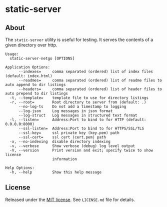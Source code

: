 static-server
=============

## About

The `static-server` utility is useful for testing. It serves the contents of a
given directory over http.

    Usage:
      static-server-netgo [OPTIONS]
    
    Application Options:
          --indexes=     comma separated (ordered) list of index files (default: index.html)
          --readmes=     comma separated (ordered) list of readme files to auto append to dir listings
          --headers=     comma separated (ordered) list of header files to auto prepend to dir listings
      -t, --template=    template file to use for directory listings
      -r, --root=        Root directory to server from (default: .)
          --no-log-ts    Do not add a timestamp to logging
          --log-json     Log messages in json format
          --log-struct   Log messages in structured text format
      -l, --listen=      Address:Port to bind to for HTTP (default: 0.0.0.0:8000)
          --ssl-listen=  Address:Port to bind to for HTTPS/SSL/TLS
          --ssl-key=     ssl private key (key.pem) path
          --ssl-cert=    ssl cert (cert.pem) path
      -x, --no-indexing  disable directory indexing
      -v, --verbose      Show verbose (debug) log level output
      -V, --version      Print version and exit; specify twice to show license
                         information
    
    Help Options:
      -h, --help         Show this help message

## License

Released under the [MIT
license](http://www.opensource.org/licenses/mit-license.php). See `LICENSE.md`
file for details.
